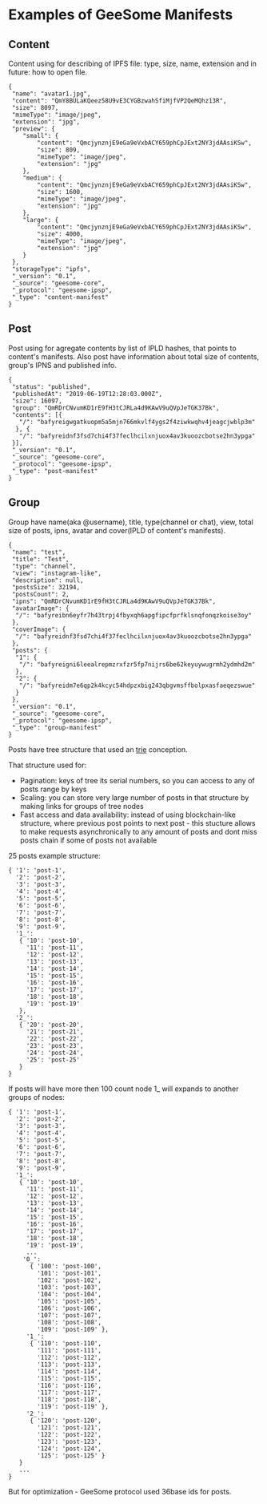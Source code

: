 # Examples of GeeSome Manifests

## Content
Content using for describing of IPFS file: type, size, name, extension and in future: how to open file.
```
{
 "name": "avatar1.jpg",
 "content": "QmY8BULaKQeez58U9vE3CYGBzwahSfiMjfVP2QeMQhz13R",
 "size": 8097,
 "mimeType": "image/jpeg",
 "extension": "jpg",
 "preview": {
    "small": {
        "content": "QmcjynznjE9eGa9eVxbACY659phCpJExt2NY3jdAAsiKSw",
        "size": 809,
        "mimeType": "image/jpeg",
        "extension": "jpg"
    },
    "medium": {
        "content": "QmcjynznjE9eGa9eVxbACY659phCpJExt2NY3jdAAsiKSw",
        "size": 1600,
        "mimeType": "image/jpeg",
        "extension": "jpg"
    },
    "large": {
        "content": "QmcjynznjE9eGa9eVxbACY659phCpJExt2NY3jdAAsiKSw",
        "size": 4000,
        "mimeType": "image/jpeg",
        "extension": "jpg"
    }
 },
 "storageType": "ipfs",
 "_version": "0.1",
 "_source": "geesome-core",
 "_protocol": "geesome-ipsp",
 "_type": "content-manifest"
}
```

## Post
Post using for agregate contents by list of IPLD hashes, that points to content's manifests.
Also post have information about total size of contents, group's IPNS and published info.
```
{
 "status": "published",
 "publishedAt": "2019-06-19T12:28:03.000Z",
 "size": 16097,
 "group": "QmRDrCNvumKD1rE9fH3tCJRLa4d9KAwV9uQVpJeTGK37Bk",
 "contents": [{
   "/": "bafyreigwgatkuopm5a5mjn766mkvlf4ygs2f4ziwkwqhv4jeagcjwblp3m"
  }, {
   "/": "bafyreidnf3fsd7chi4f37feclhcilxnjuox4av3kuoozcbotse2hn3ypga"
 }],
 "_version": "0.1",
 "_source": "geesome-core",
 "_protocol": "geesome-ipsp",
 "_type": "post-manifest"
}
```

## Group
Group have name(aka @username), title, type(channel or chat), view, total size of posts, ipns, 
avatar and cover(IPLD of content's manifests).
```
{
 "name": "test",
 "title": "Test",
 "type": "channel",
 "view": "instagram-like",
 "description": null,
 "postsSize": 32194,
 "postsCount": 2,
 "ipns": "QmRDrCNvumKD1rE9fH3tCJRLa4d9KAwV9uQVpJeTGK37Bk",
 "avatarImage": {
  "/": "bafyreibn6eyfr7h43trpj4fbyxqh6apgfipcfprfklsnqfonqzkoise3oy"
 },
 "coverImage": {
  "/": "bafyreidnf3fsd7chi4f37feclhcilxnjuox4av3kuoozcbotse2hn3ypga"
 },
 "posts": {
  "1": {
   "/": "bafyreigni6leealrepmzrxfzr5fp7nijrs6be62keyuywugrmh2ydmhd2m"
  },
  "2": {
   "/": "bafyreidm7e6qp2k4kcyc54hdpzxbig243qbgvmsffbolpxasfaeqezswue"
  }
 },
 "_version": "0.1",
 "_source": "geesome-core",
 "_protocol": "geesome-ipsp",
 "_type": "group-manifest"
}
```
Posts have tree structure that used an [trie](https://en.wikipedia.org/wiki/Trie) conception. 

That structure used for:
- Pagination: keys of tree its serial numbers, so you can access to any of posts range by keys
- Scaling: you can store very large number of posts in that structure by making links for groups of tree nodes
- Fast access and data availability: instead of using blockchain-like structure, where previous post points to next post - this stucture allows to make requests asynchronically to any amount of posts and dont miss posts chain if some of posts not available

25 posts example structure:
```
{ '1': 'post-1',
  '2': 'post-2',
  '3': 'post-3',
  '4': 'post-4',
  '5': 'post-5',
  '6': 'post-6',
  '7': 'post-7',
  '8': 'post-8',
  '9': 'post-9',
  '1_':
   { '10': 'post-10',
     '11': 'post-11',
     '12': 'post-12',
     '13': 'post-13',
     '14': 'post-14',
     '15': 'post-15',
     '16': 'post-16',
     '17': 'post-17',
     '18': 'post-18',
     '19': 'post-19' 
   },
  '2_':
   { '20': 'post-20',
     '21': 'post-21',
     '22': 'post-22',
     '23': 'post-23',
     '24': 'post-24',
     '25': 'post-25' 
   } 
}
```
If posts will have more then 100 count node 1_ will expands to another groups of nodes:
```
{ '1': 'post-1',
  '2': 'post-2',
  '3': 'post-3',
  '4': 'post-4',
  '5': 'post-5',
  '6': 'post-6',
  '7': 'post-7',
  '8': 'post-8',
  '9': 'post-9',
  '1_':
   { '10': 'post-10',
     '11': 'post-11',
     '12': 'post-12',
     '13': 'post-13',
     '14': 'post-14',
     '15': 'post-15',
     '16': 'post-16',
     '17': 'post-17',
     '18': 'post-18',
     '19': 'post-19',
     ...
    '0_':
      { '100': 'post-100',
        '101': 'post-101',
        '102': 'post-102',
        '103': 'post-103',
        '104': 'post-104',
        '105': 'post-105',
        '106': 'post-106',
        '107': 'post-107',
        '108': 'post-108',
        '109': 'post-109' },
     '1_':
      { '110': 'post-110',
        '111': 'post-111',
        '112': 'post-112',
        '113': 'post-113',
        '114': 'post-114',
        '115': 'post-115',
        '116': 'post-116',
        '117': 'post-117',
        '118': 'post-118',
        '119': 'post-119' },
     '2_':
      { '120': 'post-120',
        '121': 'post-121',
        '122': 'post-122',
        '123': 'post-123',
        '124': 'post-124',
        '125': 'post-125' }
   }
   ...
}
```

But for optimization - GeeSome protocol used 36base ids for posts.
